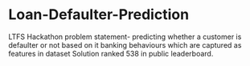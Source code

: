 # Loan-Defaulter-Prediction
LTFS Hackathon problem statement- predicting whether a customer is defaulter or not based on it banking behaviours which are captured as features in dataset
Solution ranked 538 in public leaderboard.
